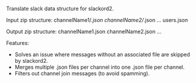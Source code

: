 Translate slack data structure for slackord2.

Input zip structure:
channelName1/*.json
channelName2/*.json
...
users.json

Output zip structure:
channelName1.json
channelName2.json
...

Features:
- Solves an issue where messages without an associated file are skipped by slackord2.
- Merges multiple .json files per channel into one .json file per channel.
- Filters out channel join messages (to avoid spamming).
